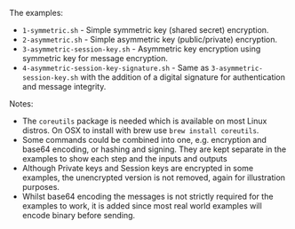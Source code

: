 The examples:
* `1-symmetric.sh` - Simple symmetric key (shared secret) encryption.
* `2-asymmetric.sh` - Simple asymmetric key (public/private) encryption.
* `3-asymmetric-session-key.sh` - Asymmetric key encryption using symmetric key for message encryption.
* `4-asymmetric-session-key-signature.sh` - Same as `3-asymmetric-session-key.sh` with the addition of a digital signature for authentication and message integrity.

Notes:

* The `coreutils` package is needed which is available on most Linux distros.  On OSX to install with brew use `brew install coreutils`.
* Some commands could be combined into one, e.g. encryption and base64 encoding, or hashing and signing. They are kept separate in the examples to show each step and the inputs and outputs
* Although Private keys and Session keys are encrypted in some examples, the unencrypted version is not removed, again for illustration purposes.
* Whilst base64 encoding the messages is not strictly required for the examples to work, it is added since most real world examples will encode binary before sending.
